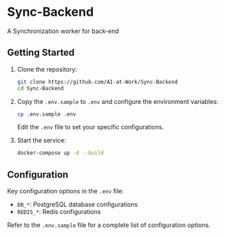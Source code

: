 # Sync-Backend
A Synchronization worker for back-end 

## Getting Started

1. Clone the repository:
   ```bash
   git clone https://github.com/AI-at-Work/Sync-Backend
   cd Sync-Backend
   ```

2. Copy the `.env.sample` to `.env` and configure the environment variables:
   ```bash
   cp .env.sample .env
   ```
   Edit the `.env` file to set your specific configurations.

3. Start the service:
   ```bash
   docker-compose up -d --build
   ```

## Configuration

Key configuration options in the `.env` file:

- `DB_*`: PostgreSQL database configurations
- `REDIS_*`: Redis configurations

Refer to the `.env.sample` file for a complete list of configuration options.

